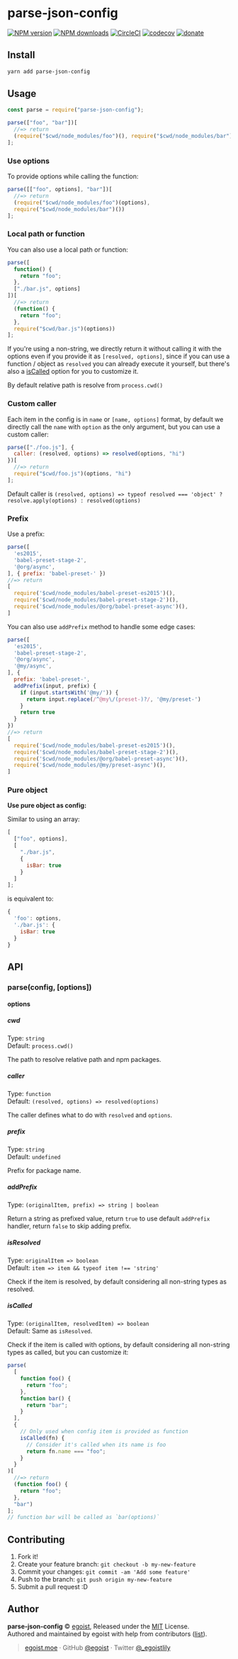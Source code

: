 # parse-json-config

[![NPM version](https://img.shields.io/npm/v/parse-json-config.svg?style=flat)](https://npmjs.com/package/parse-json-config) [![NPM downloads](https://img.shields.io/npm/dm/parse-json-config.svg?style=flat)](https://npmjs.com/package/parse-json-config) [![CircleCI](https://circleci.com/gh/egoist/parse-json-config/tree/master.svg?style=shield)](https://circleci.com/gh/egoist/parse-json-config/tree/master) [![codecov](https://codecov.io/gh/egoist/parse-json-config/branch/master/graph/badge.svg)](https://codecov.io/gh/egoist/parse-json-config)
[![donate](https://img.shields.io/badge/$-donate-ff69b4.svg?maxAge=2592000&style=flat)](https://github.com/egoist/donate)

## Install

```bash
yarn add parse-json-config
```

## Usage

```js
const parse = require("parse-json-config");

parse(["foo", "bar"])[
  //=> return
  (require("$cwd/node_modules/foo")(), require("$cwd/node_modules/bar")())
];
```

### Use options

To provide options while calling the function:

```js
parse([["foo", options], "bar"])[
  //=> return
  (require("$cwd/node_modules/foo")(options),
  require("$cwd/node_modules/bar")())
];
```

### Local path or function

You can also use a local path or function:

```js
parse([
  function() {
    return "foo";
  },
  ["./bar.js", options]
])[
  //=> return
  (function() {
    return "foo";
  },
  require("$cwd/bar.js")(options))
];
```

If you're using a non-string, we directly return it without calling it with the options even if you provide it as `[resolved, options]`, since if you can use a function / object as `resolved` you can already execute it yourself, but there's also a [isCalled](#iscalled) option for you to customize it.

By default relative path is resolve from `process.cwd()`

### Custom caller

Each item in the config is in `name` or `[name, options]` format, by default we directly call the `name` with `option` as the only argument, but you can use a custom caller:

```js
parse(["./foo.js"], {
  caller: (resolved, options) => resolved(options, "hi")
})[
  //=> return
  require("$cwd/foo.js")(options, "hi")
];
```

Default caller is `(resolved, options) => typeof resolved === 'object' ? resolve.apply(options) : resolved(options)`

### Prefix

Use a prefix:

```js
parse([
  'es2015',
  'babel-preset-stage-2',
  '@org/async',
], { prefix: 'babel-preset-' })
//=> return
[
  require('$cwd/node_modules/babel-preset-es2015')(),
  require('$cwd/node_modules/babel-preset-stage-2')(),
  require('$cwd/node_modules/@org/babel-preset-async')(),
]
```

You can also use `addPrefix` method to handle some edge cases:

```js
parse([
  'es2015',
  'babel-preset-stage-2',
  '@org/async',
  '@my/async',
], {
  prefix: 'babel-preset-',
  addPrefix(input, prefix) {
    if (input.startsWith('@my/')) {
      return input.replace(/^@my\/(preset-)?/, '@my/preset-')
    }
    return true
  }
})
//=> return
[
  require('$cwd/node_modules/babel-preset-es2015')(),
  require('$cwd/node_modules/babel-preset-stage-2')(),
  require('$cwd/node_modules/@org/babel-preset-async')(),
  require('$cwd/node_modules/@my/preset-async')(),
]
```

### Pure object

**Use pure object as config:**

Similar to using an array:

```js
[
  ["foo", options],
  [
    "./bar.js",
    {
      isBar: true
    }
  ]
];
```

is equivalent to:

```js
{
  'foo': options,
  './bar.js': {
    isBar: true
  }
}
```

## API

### parse(config, [options])

#### options

##### cwd

Type: `string`<br>
Default: `process.cwd()`

The path to resolve relative path and npm packages.

##### caller

Type: `function`<br>
Default: `(resolved, options) => resolved(options)`

The caller defines what to do with `resolved` and `options`.

##### prefix

Type: `string`<br>
Default: `undefined`

Prefix for package name.

##### addPrefix

Type: `(originalItem, prefix) => string | boolean`

Return a string as prefixed value, return `true` to use default `addPrefix` handler, return `false` to skip adding prefix.

##### isResolved

Type: `originalItem => boolean`<br>
Default: `item => item && typeof item !== 'string'`

Check if the item is resolved, by default considering all non-string types as resolved.

##### isCalled

Type: `(originalItem, resolvedItem) => boolean`<br>
Default: Same as `isResolved`.

Check if the item is called with options, by default considering all non-string types as called, but you can customize it:

```js
parse(
  [
    function foo() {
      return "foo";
    },
    function bar() {
      return "bar";
    }
  ],
  {
    // Only used when config item is provided as function
    isCalled(fn) {
      // Consider it's called when its name is foo
      return fn.name === "foo";
    }
  }
)[
  //=> return
  (function foo() {
    return "foo";
  },
  "bar")
];
// function bar will be called as `bar(options)`
```

## Contributing

1. Fork it!
2. Create your feature branch: `git checkout -b my-new-feature`
3. Commit your changes: `git commit -am 'Add some feature'`
4. Push to the branch: `git push origin my-new-feature`
5. Submit a pull request :D

## Author

**parse-json-config** © [egoist](https://github.com/egoist), Released under the [MIT](./LICENSE) License.<br>
Authored and maintained by egoist with help from contributors ([list](https://github.com/egoist/parse-json-config/contributors)).

> [egoist.moe](https://egoist.moe) · GitHub [@egoist](https://github.com/egoist) · Twitter [@\_egoistlily](https://twitter.com/_egoistlily)
